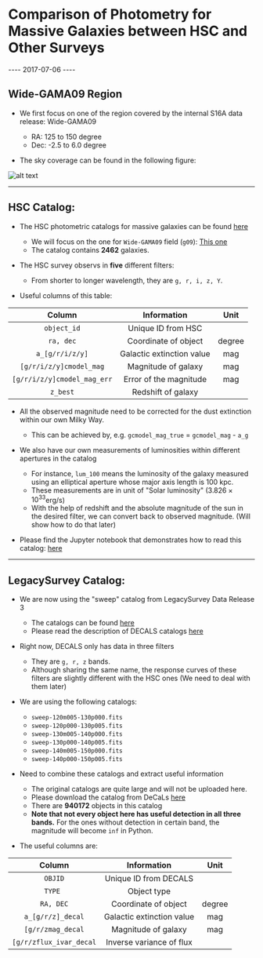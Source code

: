 # Comparison of Photometry for Massive Galaxies between HSC and Other Surveys

---- 2017-07-06 ----

## Wide-GAMA09 Region

* We first focus on one of the region covered by the internal S16A data release: Wide-GAMA09

    - RA:  125 to 150 degree
    - Dec: -2.5 to 6.0 degree

* The sky coverage can be found in the following figure:

![alt text](https://github.com/alexieleauthaud/RedWoodTools/blob/master/PhotometricCatalog/figure/s16a_wide_gama09_i.png)

-----

## HSC Catalog:

* The HSC photometric catalogs for massive galaxies can be found [here](https://github.com/alexieleauthaud/RedWoodTools/tree/master/PhotometricCatalog/hsc)
    - We will focus on the one for `Wide-GAMA09` field (`g09`): [This one](https://github.com/alexieleauthaud/RedWoodTools/blob/master/PhotometricCatalog/hsc/hsc_s16a_fastlane_g09_short.fits)
    - The catalog contains **2462** galaxies.

* The HSC survey observs in **five** different filters:
    - From shorter to longer wavelength, they are `g, r, i, z, Y`.

* Useful columns of this table:

| Column                      | Information               | Unit   |
| :--------------------------:|:-------------------------:|:------:|
| `object_id`                 | Unique ID from HSC        |        |
| `ra, dec`                   | Coordinate of object      | degree |
| `a_[g/r/i/z/y]`             | Galactic extinction value | mag    |
| `[g/r/i/z/y]cmodel_mag`     | Magnitude of galaxy       | mag    |
| `[g/r/i/z/y]cmodel_mag_err` | Error of the magnitude    | mag    |
| `z_best`                    | Redshift of galaxy        |        |

* All the observed magnitude need to be corrected for the dust extinction within our own Milky Way.
    - This can be achieved by, e.g. `gcmodel_mag_true` = `gcmodel_mag` - `a_g`

* We also have our own measurements of luminosities within different apertures in the catalog
    - For instance, `lum_100` means the luminosity of the galaxy measured using an elliptical aperture whose major axis length is 100 kpc.
    - These measurements are in unit of "Solar luminosity" ($3.826\times10^{33}$erg/s)
    - With the help of redshift and the absolute magnitude of the sun in the desired filter, we can convert back to observed magnitude.  (Will show how to do that later)

* Please find the Jupyter notebook that demonstrates how to read this catalog: [here](https://github.com/alexieleauthaud/RedWoodTools/blob/master/PhotometricCatalog/notebook/demo_read_fits_catalog.ipynb)

-----

## LegacySurvey Catalog:

* We are now using the "sweep" catalog from LegacySurvey Data Release 3
    - The catalogs can be found [here](http://portal.nersc.gov/project/cosmo/data/legacysurvey/dr3/sweep/3.1/)
    - Please read the description of DECALS catalogs [here](http://legacysurvey.org/dr3/description/)

* Right now, DECALS only has data in three filters
    - They are `g, r, z` bands.
    - Although sharing the same name, the response curves of these filters are slightly different with the HSC ones (We need to deal with them later)

* We are using the following catalogs:
    - `sweep-120m005-130p000.fits`
    - `sweep-120p000-130p005.fits`
    - `sweep-130m005-140p000.fits`
    - `sweep-130p000-140p005.fits`
    - `sweep-140m005-150p000.fits`
    - `sweep-140p000-150p005.fits`

* Need to combine these catalogs and extract useful information
    - The original catalogs are quite large and will not be uploaded here.
    - Please download the catalog from DeCaLs [here](https://www.dropbox.com/s/wturiwmcdj16t3h/decals_dr3_g09_short.fits?dl=0)
    - There are **940172** objects in this catalog
    - **Note that not every object here has useful detection in all three bands.**  For the ones without detection in certain band, the magnitude will become `inf` in Python.

* The useful columns are:

| Column                      | Information               | Unit   |
| :--------------------------:|:-------------------------:|:------:|
| `OBJID`                     | Unique ID from DECALS     |        |
| `TYPE `                     | Object type               |        |
| `RA, DEC`                   | Coordinate of object      | degree |
| `a_[g/r/z]_decal`           | Galactic extinction value | mag    |
| `[g/r/zmag_decal`           | Magnitude of galaxy       | mag    |
| `[g/r/zflux_ivar_decal`     | Inverse variance of flux  |    |
